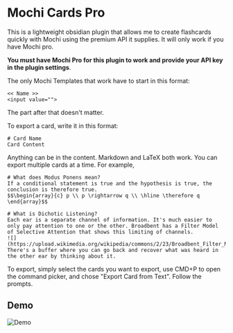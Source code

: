 # Mochi Cards Pro

This is a lightweight obsidian plugin that allows me to create flashcards quickly with Mochi using the premium API it supplies. It will only work if you have Mochi pro.

__You must have Mochi Pro for this plugin to work and provide your API key in the plugin settings__.

The only Mochi Templates that work have to start in this format:
```
<< Name >> 
<input value="">
```
The part after that doesn't matter.

To export a card, write it in this format:
```
# Card Name
Card Content
```

Anything can be in the content. Markdown and LaTeX both work.
You can export multiple cards at a time. For example,

```
# What does Modus Ponens mean?
If a conditional statement is true and the hypothesis is true, the conclusion is therefore true.
$$\begin{array}{c} p \\ p \rightarrow q \\ \hline \therefore q \end{array}$$

# What is Dichotic Listening?
Each ear is a separate channel of information. It's much easier to only pay attention to one or the other. Broadbent has a Filter Model of Selective Attention that shows this limiting of channels.
![](https://upload.wikimedia.org/wikipedia/commons/2/23/Broadbent_Filter_Model.jpg)
There's a buffer where you can go back and recover what was heard in the other ear by thinking about it.
```

To export, simply select the cards you want to export, use CMD+P to open the command picker, and chose "Export Card from Text". Follow the prompts.

## Demo
![Demo](https://img.hayden.gg/7dee8e8af29674e3a05273917223354f.gif)
